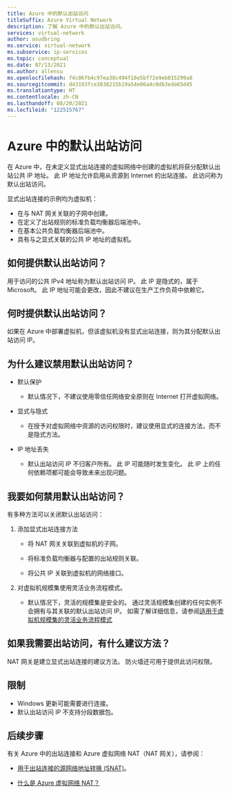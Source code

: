 ```yaml
---
title: Azure 中的默认出站访问
titleSuffix: Azure Virtual Network
description: 了解 Azure 中的默认出站访问。
services: virtual-network
author: asudbring
ms.service: virtual-network
ms.subservice: ip-services
ms.topic: conceptual
ms.date: 07/13/2021
ms.author: allensu
ms.openlocfilehash: f4c06fb4c97ea38c494f18e5bf72e9eb015299a8
ms.sourcegitcommit: d43193fce3838215b19a54e06a4c0db3eda65d45
ms.translationtype: HT
ms.contentlocale: zh-CN
ms.lasthandoff: 08/20/2021
ms.locfileid: "122515767"
---
```

# <a name="default-outbound-access-in-azure"></a>Azure 中的默认出站访问

在 Azure 中，在未定义显式出站连接的虚拟网络中创建的虚拟机将获分配默认出站公共 IP 地址。 此 IP 地址允许启用从资源到 Internet 的出站连接。 此访问称为默认出站访问。 

显式出站连接的示例均为虚拟机：

* 在与 NAT 网关关联的子网中创建。
* 在定义了出站规则的标准负载均衡器后端池中。
* 在基本公共负载均衡器后端池中。
* 具有与之显式关联的公共 IP 地址的虚拟机。

## <a name="how-is-default-outbound-access-provided"></a>如何提供默认出站访问？

用于访问的公共 IPv4 地址称为默认出站访问 IP。 此 IP 是隐式的，属于 Microsoft。 此 IP 地址可能会更改，因此不建议在生产工作负荷中依赖它。

## <a name="when-is-default-outbound-access-provided"></a>何时提供默认出站访问？

如果在 Azure 中部署虚拟机，但该虚拟机没有显式出站连接，则为其分配默认出站访问 IP。
## <a name="why-is-disabling-default-outbound-access-recommended"></a>为什么建议禁用默认出站访问？

* 默认保护
    
    * 默认情况下，不建议使用零信任网络安全原则在 Internet 打开虚拟网络。

* 显式与隐式

    * 在授予对虚拟网络中资源的访问权限时，建议使用显式的连接方法，而不是隐式方法。

* IP 地址丢失

    * 默认出站访问 IP 不归客户所有。 此 IP 可能随时发生变化。  此 IP 上的任何依赖项都可能会导致未来出现问题。

## <a name="how-can-i-disable-default-outbound-access"></a>我要如何禁用默认出站访问？

有多种方法可以关闭默认出站访问：

1.  添加显式出站连接方法

    * 将 NAT 网关关联到虚拟机的子网。

    * 将标准负载均衡器与配置的出站规则关联。

    * 将公共 IP 关联到虚拟机的网络接口。

2.  对虚拟机规模集使用灵活业务流程模式。

    * 默认情况下，灵活的规模集是安全的。 通过灵活规模集创建的任何实例不会拥有与其关联的默认出站访问 IP。 如需了解详细信息，请参阅[适用于虚拟机规模集的灵活业务流程模式](https://aka.ms/vmssflex/docs)

## <a name="if-i-need-outbound-access-what-is-the-recommended-way"></a>如果我需要出站访问，有什么建议方法？

NAT 网关是建立显式出站连接的建议方法。 防火墙还可用于提供此访问权限。

## <a name="limitations"></a>限制

* Windows 更新可能需要进行连接。
* 默认出站访问 IP 不支持分段数据包。 

## <a name="next-steps"></a>后续步骤

有关 Azure 中的出站连接和 Azure 虚拟网络 NAT（NAT 网关），请参阅：

* [用于出站连接的源网络地址转换 (SNAT)](../load-balancer/load-balancer-outbound-connections.md)。

* [什么是 Azure 虚拟网络 NAT？](./nat-gateway/nat-overview.md)
